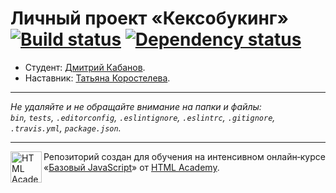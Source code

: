 # Личный проект «Кексобукинг» [![Build status][travis-image]][travis-url] [![Dependency status][dependency-image]][dependency-url]

* Студент: [Дмитрий Кабанов](https://up.htmlacademy.ru/javascript/8/user/128489).
* Наставник: [Татьяна Коростелева](https://htmlacademy.ru/profile/korosteleva).

---

_Не удаляйте и не обращайте внимание на папки и файлы:_<br>
_`bin`, `tests`, `.editorconfig`, `.eslintignore`, `.eslintrc`, `.gitignore`, `.travis.yml`, `package.json`._

---

<a href="https://htmlacademy.ru/intensive/javascript"><img align="left" width="50" height="50" title="HTML Academy" src="https://up.htmlacademy.ru/static/img/intensive/javascript/logo-for-github.svg"></a>

Репозиторий создан для обучения на интенсивном онлайн‑курсе «[Базовый JavaScript](https://htmlacademy.ru/intensive/javascript)» от [HTML Academy](https://htmlacademy.ru).

[travis-image]: https://travis-ci.org/htmlacademy-javascript/128489-keksobooking.svg?branch=master
[travis-url]: https://travis-ci.org/htmlacademy-javascript/128489-keksobooking
[dependency-image]: https://david-dm.org/htmlacademy-javascript/128489-keksobooking.svg?style=flat-square
[dependency-url]: https://david-dm.org/htmlacademy-javascript/128489-keksobooking
